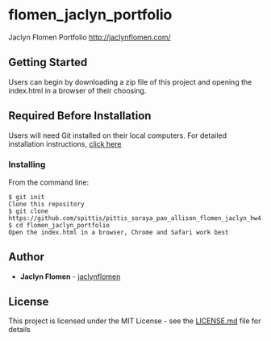 # flomen_jaclyn_portfolio

Jaclyn Flomen
Portfolio
http://jaclynflomen.com/


## Getting Started

Users can begin by downloading a zip file of this project and opening the index.html in a browser of their choosing. 

## Required Before Installation
Users will need Git installed on their local computers. For detailed installation instructions, [click here](https://git-scm.com/book/en/v2/Getting-Started-Installing-Git)

### Installing
From the command line:

```
$ git init
Clone this repository
$ git clone https://github.com/spittis/pittis_soraya_pao_allison_flomen_jaclyn_hw4.git
$ cd flomen_jaclyn_portfolio
Open the index.html in a browser, Chrome and Safari work best
```

## Author

* **Jaclyn Flomen** - [jaclynflomen](https://github.com/jaclynflomen)

## License

This project is licensed under the MIT License - see the [LICENSE.md](LICENSE.md) file for details

